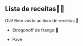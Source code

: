 ## Lista de receitas:man_cook:

Olá! Bem vindo ao livro de receitas :clap:

- Strogonoff de frango :chicken:

- Pavê
